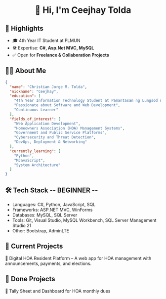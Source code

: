 <h1 align="center">👋 Hi, I'm Ceejhay Tolda</h1>

## 🚀 Highlights
- 🎓 4th Year IT Student at PLMUN
- 🛠 Expertise: **C#, Asp.Net MVC, MySQL**
- ✅ Open for **Freelance & Collaboration Projects**

## 🧑‍💻 About Me
```json
{
  "name": "Christian Jorge M. Tolda",
  "nickname": "Ceejhay",
  "education": [
    "4th Year Information Technology Student at Pamantasan ng Lungsod ng Muntinlupa",
    "Passionate about Software and Web Development",
    "Continuous Learner"
  ],
  "fields_of_interest": [
    "Web Application Development",
    "Homeowners Association (HOA) Management Systems",
    "Government and Public Service Platforms",
    "Cybersecurity and Threat Detection",
    "DevOps, Deployment & Networking"
  ],
  "currently_learning": [
    "Python",
    "MJavaScript",
    "System Architecture"
  ]
}
```
## 🛠 Tech Stack -- BEGINNER -- 
- Languages: C#, Python, JavaScript, SQL
- Frameworks: ASP.NET MVC, WinForms
- Databases: MySQL, SQL Server
- Tools: Git, Visual Studio, MySQL Workbench, SQL Server Management Studio 21
- Other: Bootstrap, AdminLTE

## 📌 Current Projects
🏡 Digital HOA Resident Platform – A web app for HOA management with announcements, payments, and elections.
## 📌 Done Projects
🏡 Tally Sheet and Dashboard for HOA monthly dues
